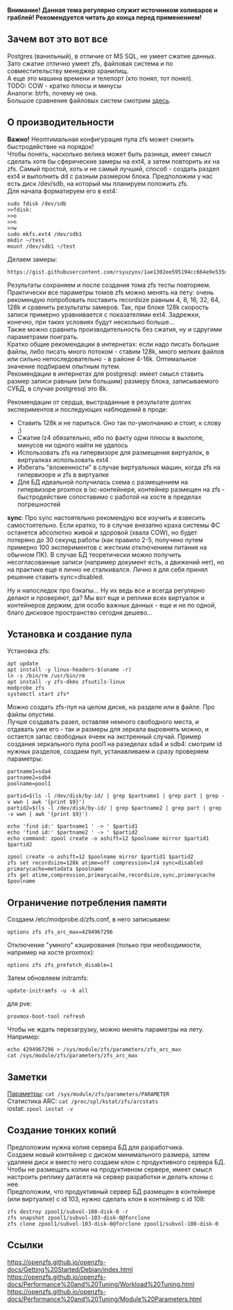 **Внимание! Данная тема регулярно служит источником холиваров и граблей! Рекомендуется читать до конца перед применением!**  

## Зачем вот это вот все  
Postgres (ванильный), в отличие от MS SQL, не умеет сжатие данных.  
Зато сжатие отлично умеет zfs, файловая система и по совместительству менеджер хранилищ.  
А еще это машина времени и телепорт (кто понял, тот понял).  
TODO: COW - кратко плюсы и минусы  
Аналоги: btrfs, почему не она.  
Большое сравнение файловых систем смотрим [здесь](https://ru.wikipedia.org/wiki/%D0%A1%D1%80%D0%B0%D0%B2%D0%BD%D0%B5%D0%BD%D0%B8%D0%B5_%D1%84%D0%B0%D0%B9%D0%BB%D0%BE%D0%B2%D1%8B%D1%85_%D1%81%D0%B8%D1%81%D1%82%D0%B5%D0%BC).  

## О производительности
**Важно!** Неоптимальная конфигурация пула zfs может снизить быстродействие на порядок!  
Чтобы понять, насколько велика может быть разница, имеет смысл сделать хотя бы сферические замеры на ext4, а затем повторить их на zfs. Самый простой, хоть и не самый лучший, способ - создать раздел ext4 и выполнить dd с разным размером блока. Предположим у нас есть диск /dev/sdb, на который мы планируем положить zfs.  
Для начала форматируем его в ext4:  
```
sudo fdisk /dev/sdb
>>fdisk:
>>o
>>n
>>w
sudo mkfs.ext4 /dev/sdb1
mkdir ~/test
mount /dev/sdb1 ~/test
```
Делаем замеры:
```
https://gist.githubusercontent.com/rsyuzyov/1ae1302ee595194cc664e9e535df9c3e/raw/f592b847bc2197c9aa51ed677c67dbb9a2daf9e0/fiodiskmark.sh
```
Результаты сохраняем и после создания тома zfs тесты повторяем. Практически все параметры томов zfs можно менять на лету: очень рекомендую попробовать поставить recordsize равным 4, 8, 16, 32, 64, 128k и сравнить результаты замеров. Так, при блоке 128k скорость записи примерно уравнивается с показателями ext4. Задрежки, конечно, при таких условиях будут несколько больше...  
Также можно сравнить производительность без сжатия, ну и сдругими параметрами поиграть.  
Кратко общие рекомендации в интернетах: если надо писать большие файлы, либо писать много потоком - ставим 128k, много мелких файлов или сильно непоследовательно - в районе 4-16k. Оптимальное значение подбираем опытным путем.  
Рекомендации в интернетах для postgresql: имеет смысл ставить размер записи равным (или большим) размеру блока, записываемого СУБД, в случае postgresql это 8k.  

Рекомендации от сердца, выстраданные в результате долгих экспериментов и последующих наблюдений в проде:  
- Ставить 128k и не париться. Оно так по-умолчанию и стоит, к слову ;)  
- Сжатие lz4 обязательно, ибо по факту одни плюсы в выхлопе, минусов ни одного найти не удалось  
- Использовать zfs на гипервизоре для размещения виртуалок, в виртуалках использовать ext4  
- Избегать "вложенности" в случае виртуальных машин, когда zfs на гипервизоре и zfs в виртуалке  
- Для БД идеальной получилась схема с размещением на гипервизоре proxmox в lxc-контейнере, контейнер размещен на zfs - быстродействие сопоставимо с работой на хосте в пределах погрешностей  

**sync**: Про sync настоятельно рекомендую все изучить и взвесить самостоятельно. Если кратко, то в случае внезапно краха системы ФС останется абсолютно живой и здоровой (хвала COW), но будет потеряно до 30 секунд работы (как правило 2-5, получено путем примерно 100 экспериментов с жестким отключением питания на обычном ПК). В случае БД теоретически можно получить несогласованные записи (например документ есть, а движений нет), но на практике еще я лично не сталкивался. Лично я для себя принял решение ставить sync=disabled.

Ну и напоследок про бэкапы... Ну их ведь все и всегда регулярно делают и проверяют, да? Мы вот еще и реплики всех виртуалок и контейнеров держим, для особо важных данных - еще и не по одной, благо дисковое пространство сегодня дешево...

## Установка и создание пула
Установка zfs:  
```
apt update
apt install -y linux-headers-$(uname -r)
ln -s /bin/rm /usr/bin/rm
apt install -y zfs-dkms zfsutils-linux
modprobe zfs
systemctl start zfs*
```

Можно создать zfs-пул на целом диске, на разделе или в файле. Про файлы опустим.  
Лучше создавать разел, оставляя немного свободного места, и отдавать уже его - так и размеры для зеркала выровнять можно, и остается запас свободных ячеек на экстренный случай.
Пример создания зеркального пула pool1 на разеделах sda4 и sdb4: смотрим id нужных разделов, создаем пул, устанавливаем и сразу проверяем параметры:
```
partname1=sda4
partname2=sdb4
poolname=pool1

partid=$(ls -l /dev/disk/by-id/ | grep $partname1 | grep part | grep -v wwn | awk '{print $9}')
partid2=$(ls -l /dev/disk/by-id/ | grep $partname2 | grep part | grep -v wwn | awk '{print $9}')

echo 'find id:' $partname1 ' -> ' $partid1
echo 'find id:' $partname2 ' -> ' $partid2
echo command: zpool create -o ashift=12 $poolname mirror $partid1 $partid2

zpool create -o ashift=12 $poolname mirror $partid1 $partid2
zfs set recordsize=128k atime=off compression=lz4 sync=disabled primarycache=metadata $poolname
zfs get atime,compression,primarycache,recordsize,sync,primarycache $poolname
```

## Ограничение потребления памяти
Создаем /etc/modprobe.d/zfs.conf, в него записываем:
```
options zfs zfs_arc_max=4294967296
```
Отключение "умного" кэширования (только при необходимости, например на хосте proxmox):  
```
options zfs zfs_prefetch_disable=1

```
Затем обновляем initramfs:
```
update-initramfs -u -k all
```
для pve:
```
proxmox-boot-tool refresh
```

Чтобы не ждать перезагрузку, можно менять параметры на лету. Например:
```
echo 4294967296 > /sys/module/zfs/parameters/zfs_arc_max
cat /sys/module/zfs/parameters/zfs_arc_max
```

## Заметки
[Параметры](https://openzfs.github.io/openzfs-docs/Performance%20and%20Tuning/Module%20Parameters.html): `cat /sys/module/zfs/parameters/PARAMETER`  
Статистика ARC: `cat /proc/spl/kstat/zfs/arcstats`  
iostat: `zpool iostat -v`

## Создание тонких копий
Предположим нужна копия сервера БД для разработчика.  
Создаем новый контейнер с диском минимального размера, затем удаляем диск и вместо него создаем клон с продуктивного сервера БД.  
Чтобы не размещать копии на продуктивном сервере, имеет смысл настроить реплику датасета на сервер разработки и делать клоны с нее.  
Предположим, что продуктивный сервер БД размещен в контейнере (или виртуалке) с id 103, нужно сделать клон в контейнер с id 108:  
```
zfs destroy zpool1/subvol-108-disk-0 -r
zfs snapshot zpool1/subvol-103-disk-0@forclone
zfs clone zpool1/subvol-103-disk-0@forclone zpool1/subvol-108-disk-0
```

## Ссылки
https://openzfs.github.io/openzfs-docs/Getting%20Started/Debian/index.html  
https://openzfs.github.io/openzfs-docs/Performance%20and%20Tuning/Workload%20Tuning.html  
https://openzfs.github.io/openzfs-docs/Performance%20and%20Tuning/Module%20Parameters.html  
